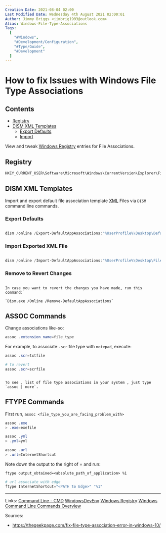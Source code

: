 ```yaml
---
Creation Date: 2021-08-04 02:00
Last Modified Date: Wednesday 4th August 2021 02:00:01
Author: Jimmy Briggs <jimbrig1993@outlook.com>
Alias: Windows-File-Type-Associations
Tags:
  [
    "#Windows",
    "#Development/Configuration",
    "#Type/Guide",
    "#Development"
  ]
---
```


# How to fix Issues with Windows File Type Associations

## Contents

- [Registry](#Registry)
- [DISM XML Templates](#DISM%20XML%20Templates)
	- [Export Defaults](#Export%20Defaults)
	- [Import](#Import)


View and tweak [Windows Registry](2-Slipbox/Windows%20Registry.md) entries for File Associations.

## Registry

```powershell
HKEY_CURRENT_USER\Software\Microsoft\Windows\CurrentVersion\Explorer\FileExts
```

## DISM XML Templates

Import and export default file association template [XML](XML.md) Files via `DISM` command line commands.

### Export Defaults

```powershell

dism /online /Export-DefaultAppAssociations:"%UserProfile%\Desktop\DefaultAppAssociations.xml"

```

### Import Exported XML File

```powershell

dism /online /Import-DefaultAppAssociations:"%UserProfile%\Desktop\FileAssociations.xml"
```

### Remove to Revert Changes

```ad-note

In case you want to revert the changes you have made, run this command: 

`Dism.exe /Online /Remove-DefaultAppAssociations`

```

## ASSOC Commands

Change associations like-so:

```powershell
assoc .extension_name=file_type
```

For example, to associate `.scr` file type with `notepad`, execute:

```powershell
assoc .scr=txtfile

# to revert
assoc .scr=scrfile
```

```ad-note

To see , list of file type associations in your system , just type `assoc | more`.

```

## FTYPE Commands

First run, `assoc <file_type_you_are_facing_problem_with>`

```powershell
assoc .exe
> .exe=exefile

assoc .yml
> .yml=yml

assoc .url
> .url=InternetShortcut
```

Note down the output to the right of = and run:

`ftype output_obtained=<absolute_path_of_application> %1`


```powershell
# url associate with edge
ftype InternetShortcut="<PATH to Edge>" "%1"
```

***

Links: [Command Line - CMD](Command%20Line%20-%20CMD)
[WindowsDevEnv](Windows%20Developer%20Environment.md)
[Windows Registry](2-Slipbox/Windows%20Registry.md)
[Windows Command Line Commands Overview](Windows%20Command%20Line%20Commands%20Overview.md)

Sources:
-  https://thegeekpage.com/fix-file-type-association-error-in-windows-10/


